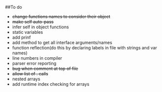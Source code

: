 ##To do
* ~~change functions names to consider their object~~
* ~~make self auto-pass~~
* infer self in object functions
* static variables
* add prinf
* add method to get all interface arguments/names
* function reflection(do this by declaring labels in file with strings and var names)
* line numbers in compiler
* parser error reporting
* ~~bug when comment at top of file~~
* ~~allow list of . calls~~
* nested arrays
* add runtime index checking for arrays